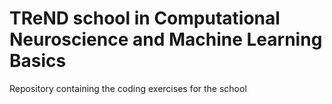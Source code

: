 # TReND school in Computational Neuroscience and Machine Learning Basics

Repository containing the coding exercises for the school
